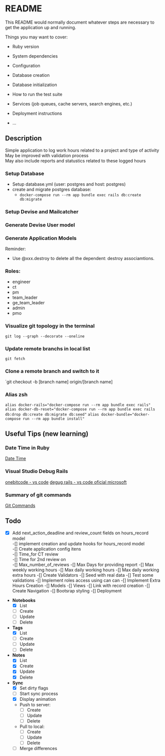 # README

This README would normally document whatever steps are necessary to get the
application up and running.

Things you may want to cover:

* Ruby version

* System dependencies

* Configuration

* Database creation

* Database initialization

* How to run the test suite

* Services (job queues, cache servers, search engines, etc.)

* Deployment instructions

* ...

## Description
Simple application to log work hours related to a project and type of activity  
May be improved with validation process  
May also include reports and statustics related to these logged hours

### Setup Database
* Setup database.yml (user: postgres and host: postgres)
* create and migrate postgres database:
  + `docker-compose run --rm app bundle exec rails db:create db:migrate`

### Setup Devise and Mailcatcher

### Generate Devise User model

### Generate Application Models

Reminder:

* Use @xxx.destroy to delete all the dependent: destroy associamtions.

### Roles:
 - engineer
 - ct
 - pm
 - team_leader
 - ge_team_leader
 - admin
 - pmo


 ### Visualize git topology in the terminal
 `git log --graph --decorate --oneline`

 ### Update remote branchs in local list
 `git fetch`


 ### Clone a remote branch and switch to it
 `git checkout -b [branch name] origin/[branch name]
 
 ### Alias zsh
 `alias docker-rails="docker-compose run --rm app bundle exec rails"`
 `alias docker-db-reset="docker-compose run --rm app bundle exec rails db:drop db:create db:migrate db:seed"`
 `alias docker-bundle="docker-compose run --rm app bundle install"`

## Useful Tips (new learning)

### Date Time in Ruby
[Date Time](https://www.tutorialspoint.com/ruby/ruby_date_time)
### Visual Studio Debug Rails
[onebitcode - vs code](https://onebitcode.com/vs-code-rails/)
[degug rails - vs code oficial microsoft](https://github.com/microsoft/vscode-recipes/tree/master/debugging-Ruby-on-Rails)
 ### Summary of git commands
[Git Commands](https://github.com/joshnh/Git-Commands)

## Todo
 -[x] Add next_action_deadline and review_count fields on hours_record model \
 -[] implement creation and update hooks for hours_record model \
 -[] Create application config itens \
  -[] Time_for CT review \
  -[] Time for 2nd review on \
  -[] Max_number_of_reviews
  -[] Max Days for providing report
  -[] Max weekly working hours
  -[] Max daily working hours
  -[] Max daily working extra hours
 -[] Create Validators
 -[] Seed with real data
 -[] Test some validations
 -[] Implement roles access using can can
 -[] Implement Extra Hours Creation
    -[] Models
    -[] Views
    -[] Link with record creation
-[] Create Navigation
-[] Bootsrap styling
-[] Deployment

* **Notebooks**
  * [x] List
  * [ ] Create
  * [ ] Update
  * [ ] Delete
* **Tags**
  * [x] List
  * [ ] Create
  * [ ] Update
  * [ ] Delete
* **Notes**
  * [x] List
  * [x] Create
  * [x] Update
  * [x] Delete
* **Sync**
  * [x] Set dirty flags
  * [ ] Start sync process
  * [x] Display animation
  * Push to server:
    * [ ] Create
    * [ ] Update
    * [ ] Delete
  * Pull to local:
    * [ ] Create
    * [ ] Update
    * [ ] Delete
  * [ ] Merge differences